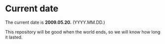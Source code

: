 # Current date

The current date is **2009.05.20.** (YYYY.MM.DD.)

This repository will be good when the world ends, so we will know how long it lasted.